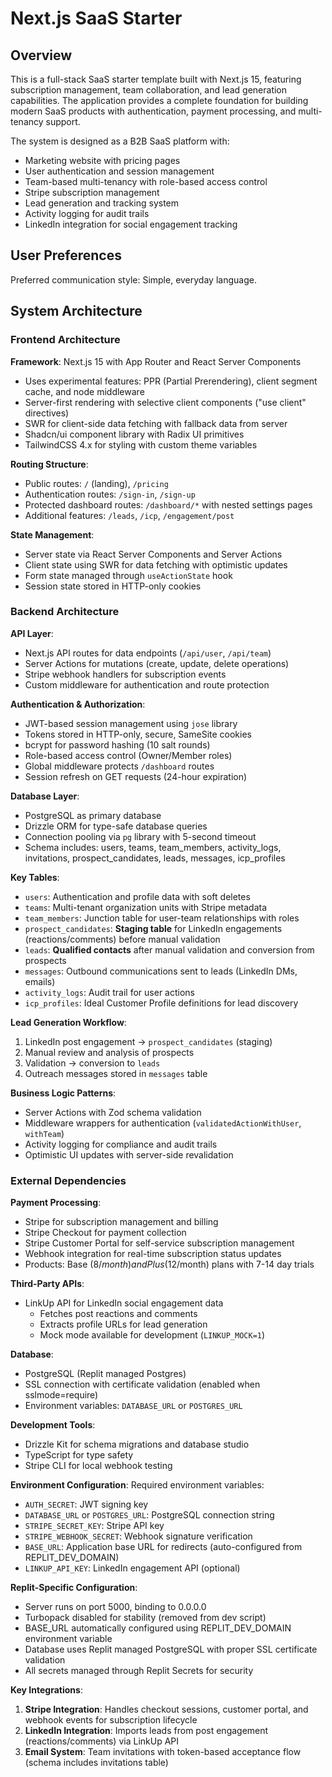 # Next.js SaaS Starter

## Overview

This is a full-stack SaaS starter template built with Next.js 15, featuring subscription management, team collaboration, and lead generation capabilities. The application provides a complete foundation for building modern SaaS products with authentication, payment processing, and multi-tenancy support.

The system is designed as a B2B SaaS platform with:
- Marketing website with pricing pages
- User authentication and session management
- Team-based multi-tenancy with role-based access control
- Stripe subscription management
- Lead generation and tracking system
- Activity logging for audit trails
- LinkedIn integration for social engagement tracking

## User Preferences

Preferred communication style: Simple, everyday language.

## System Architecture

### Frontend Architecture

**Framework**: Next.js 15 with App Router and React Server Components
- Uses experimental features: PPR (Partial Prerendering), client segment cache, and node middleware
- Server-first rendering with selective client components ("use client" directives)
- SWR for client-side data fetching with fallback data from server
- Shadcn/ui component library with Radix UI primitives
- TailwindCSS 4.x for styling with custom theme variables

**Routing Structure**:
- Public routes: `/` (landing), `/pricing`
- Authentication routes: `/sign-in`, `/sign-up`
- Protected dashboard routes: `/dashboard/*` with nested settings pages
- Additional features: `/leads`, `/icp`, `/engagement/post`

**State Management**:
- Server state via React Server Components and Server Actions
- Client state using SWR for data fetching with optimistic updates
- Form state managed through `useActionState` hook
- Session state stored in HTTP-only cookies

### Backend Architecture

**API Layer**:
- Next.js API routes for data endpoints (`/api/user`, `/api/team`)
- Server Actions for mutations (create, update, delete operations)
- Stripe webhook handlers for subscription events
- Custom middleware for authentication and route protection

**Authentication & Authorization**:
- JWT-based session management using `jose` library
- Tokens stored in HTTP-only, secure, SameSite cookies
- bcrypt for password hashing (10 salt rounds)
- Role-based access control (Owner/Member roles)
- Global middleware protects `/dashboard` routes
- Session refresh on GET requests (24-hour expiration)

**Database Layer**:
- PostgreSQL as primary database
- Drizzle ORM for type-safe database queries
- Connection pooling via `pg` library with 5-second timeout
- Schema includes: users, teams, team_members, activity_logs, invitations, prospect_candidates, leads, messages, icp_profiles

**Key Tables**:
- `users`: Authentication and profile data with soft deletes
- `teams`: Multi-tenant organization units with Stripe metadata
- `team_members`: Junction table for user-team relationships with roles
- `prospect_candidates`: **Staging table** for LinkedIn engagements (reactions/comments) before manual validation
- `leads`: **Qualified contacts** after manual validation and conversion from prospects
- `messages`: Outbound communications sent to leads (LinkedIn DMs, emails)
- `activity_logs`: Audit trail for user actions
- `icp_profiles`: Ideal Customer Profile definitions for lead discovery

**Lead Generation Workflow**:
1. LinkedIn post engagement → `prospect_candidates` (staging)
2. Manual review and analysis of prospects
3. Validation → conversion to `leads`
4. Outreach messages stored in `messages` table

**Business Logic Patterns**:
- Server Actions with Zod schema validation
- Middleware wrappers for authentication (`validatedActionWithUser`, `withTeam`)
- Activity logging for compliance and audit trails
- Optimistic UI updates with server-side revalidation

### External Dependencies

**Payment Processing**:
- Stripe for subscription management and billing
- Stripe Checkout for payment collection
- Stripe Customer Portal for self-service subscription management
- Webhook integration for real-time subscription status updates
- Products: Base ($8/month) and Plus ($12/month) plans with 7-14 day trials

**Third-Party APIs**:
- LinkUp API for LinkedIn social engagement data
  - Fetches post reactions and comments
  - Extracts profile URLs for lead generation
  - Mock mode available for development (`LINKUP_MOCK=1`)

**Database**:
- PostgreSQL (Replit managed Postgres)
- SSL connection with certificate validation (enabled when sslmode=require)
- Environment variables: `DATABASE_URL` or `POSTGRES_URL`

**Development Tools**:
- Drizzle Kit for schema migrations and database studio
- TypeScript for type safety
- Stripe CLI for local webhook testing

**Environment Configuration**:
Required environment variables:
- `AUTH_SECRET`: JWT signing key
- `DATABASE_URL` or `POSTGRES_URL`: PostgreSQL connection string
- `STRIPE_SECRET_KEY`: Stripe API key
- `STRIPE_WEBHOOK_SECRET`: Webhook signature verification
- `BASE_URL`: Application base URL for redirects (auto-configured from REPLIT_DEV_DOMAIN)
- `LINKUP_API_KEY`: LinkedIn engagement API (optional)

**Replit-Specific Configuration**:
- Server runs on port 5000, binding to 0.0.0.0
- Turbopack disabled for stability (removed from dev script)
- BASE_URL automatically configured using REPLIT_DEV_DOMAIN environment variable
- Database uses Replit managed PostgreSQL with proper SSL certificate validation
- All secrets managed through Replit Secrets for security

**Key Integrations**:
1. **Stripe Integration**: Handles checkout sessions, customer portal, and webhook events for subscription lifecycle
2. **LinkedIn Integration**: Imports leads from post engagement (reactions/comments) via LinkUp API
3. **Email System**: Team invitations with token-based acceptance flow (schema includes invitations table)